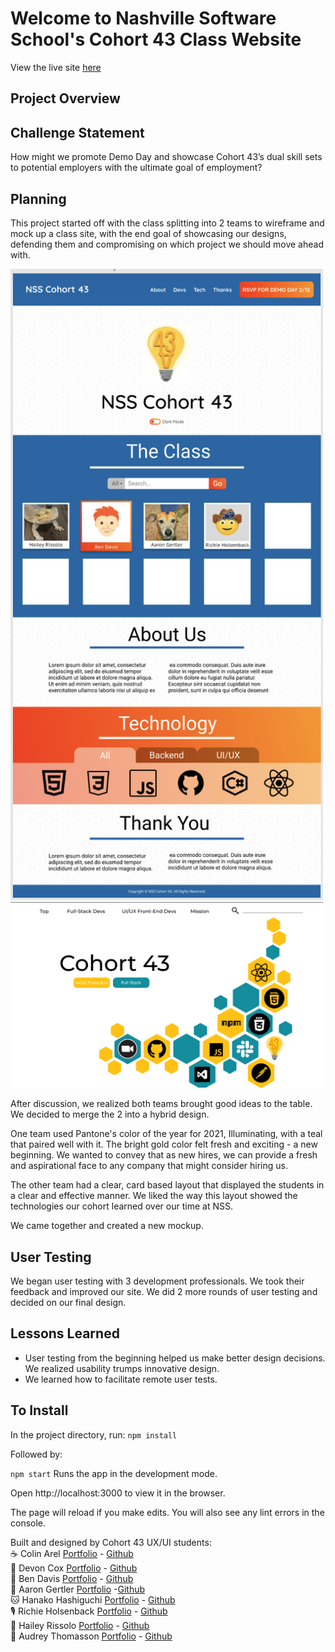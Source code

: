 # Welcome to Nashville Software School's Cohort 43 Class Website

View the live site [here](https://nss-day-cohort-43.github.io/)

## Project Overview

## Challenge Statement

How might we promote Demo Day and showcase Cohort 43’s dual skill sets to potential employers with the ultimate goal of employment?

## Planning

This project started off with the class splitting into 2 teams to wireframe and mock up a class site, with the end goal of showcasing our designs, defending them and compromising on which project we should move ahead with.

<img src = "RMImages/Screen Shot 2021-01-14 at 11.45.44 AM.png" width =500>

<img src = "RMImages/co431.png" width =500> 

After discussion, we realized both teams brought good ideas to the table. We decided to merge the 2 into a hybrid design. 

One team used Pantone's color of the year for 2021, Illuminating, with a teal that paired well with it. The bright gold color felt fresh and exciting - a new beginning. We wanted to convey that as new hires, we can provide a fresh and aspirational face to any company that might consider hiring us. 

The other team had a clear, card based layout that displayed the students in a clear and effective manner. We liked the way this layout showed the technologies our cohort learned over our time at NSS.

We came together and created a new mockup.



## User Testing

We began user testing with 3 development professionals. We took their feedback and improved our site. We did 2 more rounds of user testing and decided on our final design.



## Lessons Learned

+ User testing from the beginning helped us make better design decisions. We realized usability trumps innovative design.
+ We learned how to facilitate remote user tests.

## To Install
In the project directory, run:
`npm install`

Followed by:

`npm start`
Runs the app in the development mode.

Open http://localhost:3000 to view it in the browser.

The page will reload if you make edits.
You will also see any lint errors in the console.

Built and designed by Cohort 43 UX/UI students:   
☕️ Colin Arel [Portfolio]() - [Github](https://github.com/cArel116)   
🐻 Devon Cox  [Portfolio](https://devco2011.github.io) - [Github](https://github.com/Devco2011)  
🔎 Ben Davis  [Portfolio]() - [Github](https://github.com/bcdavis)  
🐠 Aaron Gertler   [Portfolio](https://asgertler.github.io/)  -[Github](https://github.com/asgertler)  
🐱 Hanako Hashiguchi  [Portfolio](https://hanakoh.github.io/hanako-hashiguchi/) - [Github](https://github.com/HanakoH)  
🎙 Richie Holsenback  [Portfolio](https://richieholsenback.github.io/) - [Github](https://github.com/richieholsenback)  
🐲 Hailey Rissolo  [Portfolio](https://hrissolo.github.io/) - [Github](https://github.com/hrissolo)  
📸 Audrey Thomasson  [Portfolio](https://audreythomasson.github.io) - [Github](https://github.com/AudreyThomasson)  
